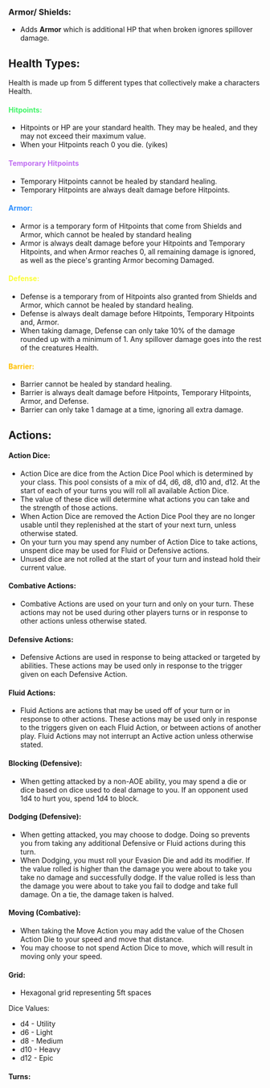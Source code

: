 ### Armor/ Shields:
- Adds **Armor** which is additional HP that when broken ignores spillover damage.

## Health Types:
Health is made up from 5 different types that collectively make a characters Health.

#### <font style="color:#42f569">Hitpoints:</font>
- Hitpoints or HP are your standard health. They may be healed, and they may not exceed their maximum value. 
- When your Hitpoints reach 0 you die. (yikes)
#### <font style="color:#c06ff2">Temporary Hitpoints</font>
- Temporary Hitpoints cannot be healed by standard healing.
- Temporary Hitpoints are always dealt damage before Hitpoints.
#### <font style="color:#2b8eff">Armor:</font>
- Armor is a temporary form of Hitpoints that come from Shields and Armor, which cannot be healed by standard healing 
- Armor is always dealt damage before your Hitpoints and Temporary Hitpoints, and when Armor reaches 0, all remaining damage is ignored, as well as the piece's granting Armor becoming Damaged.
#### <span style="color:rgb(251, 254, 52)">Defense:</span>
- Defense is a temporary from of Hitpoints also granted from Shields and Armor, which cannot be healed by standard healing.
- Defense is always dealt damage before Hitpoints, Temporary Hitpoints and, Armor.
- When taking damage, Defense can only take 10% of the damage rounded up with a minimum of 1. Any spillover damage goes into the rest of the creatures Health.
#### <span style="color:rgb(255, 192, 0)">Barrier:</span>
- Barrier cannot be healed by standard healing.
- Barrier is always dealt damage before Hitpoints, Temporary Hitpoints, Armor, and Defense.
- Barrier can only take 1 damage at a time, ignoring all extra damage.

## Actions:

#### Action Dice:
- Action Dice are dice from the Action Dice Pool which is determined by your class. This pool consists of a mix of d4, d6, d8, d10 and, d12. At the start of each of your turns you will roll all available Action Dice.
- The value of these dice will determine what actions you can take and the strength of those actions. 
- When Action Dice are removed the Action Dice Pool they are no longer usable until they replenished at the start of your next turn, unless otherwise stated.
- On your turn you may spend any number of Action Dice to take actions, unspent dice may be used for Fluid or Defensive actions. 
- Unused dice are not rolled at the start of your turn and instead hold their current value. 
#### Combative Actions:
- Combative Actions are used on your turn and only on your turn. These actions may not be used during other players turns or in response to other actions unless otherwise stated.
#### Defensive Actions:
- Defensive Actions are used in response to being attacked or targeted by abilities. These actions may be used only in response to the trigger given on each Defensive Action.
#### Fluid Actions:
- Fluid Actions are actions that may be used off of your turn or in response to other actions. These actions may be used only in response to the triggers given on each Fluid Action, or between actions of another play. Fluid Actions may not interrupt an Active action unless otherwise stated.
#### Blocking (Defensive):
- When getting attacked by a non-AOE ability, you may spend a die or dice based on dice used to deal damage to you. If an opponent used 1d4 to hurt you, spend 1d4 to block. 
#### Dodging (Defensive):
- When getting attacked, you may choose to dodge. Doing so prevents you from taking any additional Defensive or Fluid actions during this turn.
- When Dodging, you must roll your Evasion Die and add its modifier. If the value rolled is higher than the damage you were about to take you take no damage and successfully dodge. If the value rolled is less than the damage you were about to take you fail to dodge and take full damage. On a tie, the damage taken is halved.
#### Moving (Combative):
- When taking the Move Action you may add the value of the Chosen Action Die to your speed and move that distance. 
- You may choose to not spend Action Dice to move, which will result in moving only your speed.
#### Grid:
- Hexagonal grid representing 5ft spaces 

Dice Values:
- d4 - Utility 
- d6 - Light
- d8 - Medium 
- d10 -  Heavy
- d12 - Epic

#### Turns:
